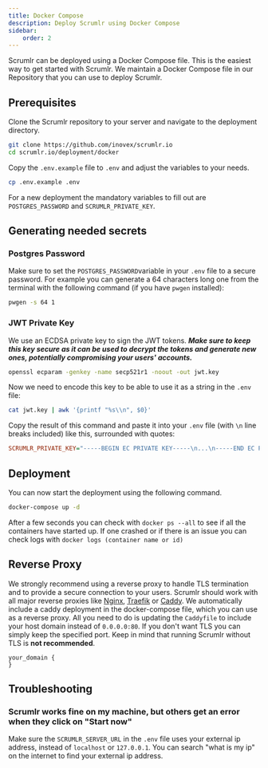 ```yaml
---
title: Docker Compose
description: Deploy Scrumlr using Docker Compose
sidebar:
    order: 2
---
```


Scrumlr can be deployed using a Docker Compose file. This is the easiest way to get started with Scrumlr.
We maintain a Docker Compose file in our Repository that you can use to deploy Scrumlr.

## Prerequisites
Clone the Scrumlr repository to your server and navigate to the deployment directory.
```sh
git clone https://github.com/inovex/scrumlr.io
cd scrumlr.io/deployment/docker
```

Copy the `.env.example` file to `.env` and adjust the variables to your needs.
```sh
cp .env.example .env
```

For a new deployment the mandatory variables to fill out are `POSTGRES_PASSWORD` and `SCRUMLR_PRIVATE_KEY`.

## Generating needed secrets

### Postgres Password

Make sure to set the `POSTGRES_PASSWORD`variable in your `.env` file to a secure password. For example you can generate a 64 characters long one from the terminal with the following command (if you have `pwgen` installed):

```sh
pwgen -s 64 1
```
### JWT Private Key
We use an ECDSA private key to sign the JWT tokens.
***Make sure to keep this key secure as it can be used to decrypt the tokens and generate new ones, potentially compromising your users' accounts.***
```sh
openssl ecparam -genkey -name secp521r1 -noout -out jwt.key
```
Now we need to encode this key to be able to use it as a string in the `.env` file:
```sh
cat jwt.key | awk '{printf "%s\\n", $0}'
```

Copy the result of this command and paste it into your `.env` file (with `\n` line breaks included) like this, surrounded with quotes:

```ini
SCRUMLR_PRIVATE_KEY="-----BEGIN EC PRIVATE KEY-----\n...\n-----END EC PRIVATE KEY-----\n"
```

## Deployment
You can now start the deployment using the following command.
```sh
docker-compose up -d
```

After a few seconds you can check with `docker ps --all` to see if all the containers have started up. If one crashed or if there is an issue you can check logs with `docker logs (container name or id)`

## Reverse Proxy
We strongly recommend using a reverse proxy to handle TLS termination and to provide a secure connection to your users.
Scrumlr should work with all major reverse proxies like [Nginx](https://nginx.org), [Traefik](https://traefik.io/traefik/) or [Caddy](https://caddyserver.com/docs/quick-starts/reverse-proxy).
We automatically include a caddy deployment in the docker-compose file, which you can use as a reverse proxy.
All you need to do is updating the `Caddyfile` to include your host domain instead of `0.0.0.0:80`.
If you don't want TLS you can simply keep the specified port.
Keep in mind that running Scrumlr without TLS is **not recommended**.

```
your_domain {
}
```

## Troubleshooting

### Scrumlr works fine on my machine, but others get an error when they click on "Start now"

Make sure the `SCRUMLR_SERVER_URL` in the `.env` file uses your external ip address, instead of `localhost` or `127.0.0.1`.
You can search "what is my ip" on the internet to find your external ip address.
